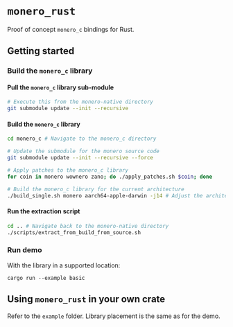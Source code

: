 # `monero_rust`
Proof of concept `monero_c` bindings for Rust.

## Getting started
<!--
### Prerequisites
You may need
```
sudo apt-get install libhidapi-dev
```
-->
### Build the `monero_c` library

#### Pull the `monero_c` library sub-module
```bash
# Execute this from the monero-native directory
git submodule update --init --recursive
```

#### Build the `monero_c` library
```bash
cd monero_c # Navigate to the monero_c directory

# Update the submodule for the monero source code
git submodule update --init --recursive --force

# Apply patches to the monero_c library
for coin in monero wownero zano; do ./apply_patches.sh $coin; done

# Build the monero_c library for the current architecture
./build_single.sh monero aarch64-apple-darwin -j14 # Adjust the architecture as needed
```

#### Run the extraction script
```bash
cd .. # Navigate back to the monero-native directory
./scripts/extract_from_build_from_source.sh
```

### Run demo
With the library in a supported location:
```
cargo run --example basic
```

## Using `monero_rust` in your own crate
Refer to the `example` folder.  Library placement is the same as for the demo. 
